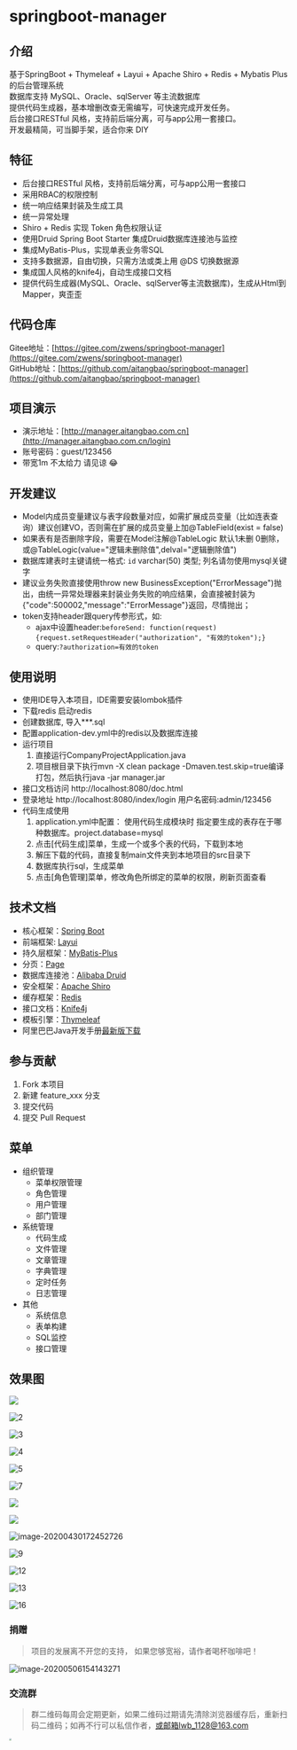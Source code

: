 # springboot-manager

## 介绍
基于SpringBoot + Thymeleaf + Layui + Apache Shiro + Redis + Mybatis Plus 的后台管理系统    
数据库支持 MySQL、Oracle、sqlServer 等主流数据库  
提供代码生成器，基本增删改查无需编写，可快速完成开发任务。  
后台接口RESTful 风格，支持前后端分离，可与app公用一套接口。  
开发最精简，可当脚手架，适合你来 DIY

## 特征
- 后台接口RESTful 风格，支持前后端分离，可与app公用一套接口
- 采用RBAC的权限控制
- 统一响应结果封装及生成工具
- 统一异常处理
- Shiro + Redis 实现 Token 角色权限认证
- 使用Druid Spring Boot Starter 集成Druid数据库连接池与监控
- 集成MyBatis-Plus，实现单表业务零SQL
- 支持多数据源，自由切换，只需方法或类上用 @DS 切换数据源
- 集成国人风格的knife4j，自动生成接口文档
- 提供代码生成器(MySQL、Oracle、sqlServer等主流数据库)，生成从Html到Mapper，爽歪歪  

## 代码仓库
Gitee地址：[https://gitee.com/zwens/springboot-manager](https://gitee.com/zwens/springboot-manager)   
GitHub地址：[https://github.com/aitangbao/springboot-manager](https://github.com/aitangbao/springboot-manager) 

## 项目演示
- 演示地址：[http://manager.aitangbao.com.cn](http://manager.aitangbao.com.cn/login) 
- 账号密码：guest/123456
- 带宽1m 不太给力 请见谅 :joy:

## 开发建议
- Model内成员变量建议与表字段数量对应，如需扩展成员变量（比如连表查询）建议创建VO，否则需在扩展的成员变量上加@TableField(exist = false)
- 如果表有是否删除字段，需要在Model注解@TableLogic 默认1未删 0删除， 或@TableLogic(value="逻辑未删除值",delval="逻辑删除值")   
- 数据库建表时主键请统一格式: `id` varchar(50) 类型; 列名请勿使用mysql关键字
- 建议业务失败直接使用throw new BusinessException("ErrorMessage")抛出，由统一异常处理器来封装业务失败的响应结果，会直接被封装为{"code":500002,"message":"ErrorMessage"}返回，尽情抛出；
- token支持header跟query传参形式，如:
    - ajax中设置header:```beforeSend: function(request) {request.setRequestHeader("authorization", "有效的token");}```
    - query:```?authorization=有效的token ```

## 使用说明
- 使用IDE导入本项目，IDE需要安装lombok插件
- 下载redis 启动redis
- 创建数据库, 导入***.sql
- 配置application-dev.yml中的redis以及数据库连接
- 运行项目
   	1. 直接运行CompanyProjectApplication.java
	2. 项目根目录下执行mvn -X clean package -Dmaven.test.skip=true编译打包，然后执行java -jar manager.jar
- 接口文档访问 http://localhost:8080/doc.html
- 登录地址 http://localhost:8080/index/login 用户名密码:admin/123456
- 代码生成使用  
    1. application.yml中配置： 使用代码生成模块时 指定要生成的表存在于哪种数据库。project.database=mysql  
    2. 点击[代码生成]菜单，生成一个或多个表的代码，下载到本地  
    3. 解压下载的代码，直接复制main文件夹到本地项目的src目录下  
    4. 数据库执行sql，生成菜单
	5. 点击[角色管理]菜单，修改角色所绑定的菜单的权限，刷新页面查看
	
## 技术文档
* 核心框架：[Spring Boot](https://spring.io/projects/spring-boot)
* 前端框架: [Layui](https://www.layui.com/)
* 持久层框架：[MyBatis-Plus](https://mybatis.plus)
* 分页：[Page](https://mybatis.plus/guide/page.html)
* 数据库连接池：[Alibaba Druid](https://github.com/alibaba/druid/)
* 安全框架：[Apache Shiro](http://shiro.apache.org/)
* 缓存框架：[Redis](https://redis.io/)
* 接口文档：[Knife4j](https://doc.xiaominfo.com/)
* 模板引擎：[Thymeleaf](https://www.thymeleaf.org/)
* 阿里巴巴Java开发手册[最新版下载](https://github.com/alibaba/p3c)

## 参与贡献
1. Fork 本项目
2. 新建 feature_xxx 分支
3. 提交代码
4. 提交 Pull Request

## 菜单
- 组织管理
	- 菜单权限管理
	- 角色管理
	- 用户管理
	- 部门管理
- 系统管理
	- 代码生成
	- 文件管理
	- 文章管理
	- 字典管理
	- 定时任务
	- 日志管理
- 其他
	- 系统信息
	- 表单构建
	- SQL监控
	- 接口管理
	
## **效果图**

![](http://tuchuang.aitangbao.com.cn/20200703175603.png)

![2](https://images.gitee.com/uploads/images/2020/0521/110629_7526055a_997722.png)

![3](https://images.gitee.com/uploads/images/2020/0521/110629_59b62d18_997722.png)

![4](https://images.gitee.com/uploads/images/2020/0521/110629_4f2a354d_997722.png)

![5](https://images.gitee.com/uploads/images/2020/0521/110630_a38ee132_997722.png)

![7](https://images.gitee.com/uploads/images/2020/0521/110629_edd63da6_997722.png)

![](http://tuchuang.aitangbao.com.cn/20200527110224.png)

![](http://tuchuang.aitangbao.com.cn/20200703175432.png)

![image-20200430172452726](https://images.gitee.com/uploads/images/2020/0521/110630_1eae800b_997722.png)

![9](https://images.gitee.com/uploads/images/2020/0521/110630_ab5c75a2_997722.png)

![12](https://images.gitee.com/uploads/images/2020/0521/110630_8e6fe6f2_997722.png)

![13](https://images.gitee.com/uploads/images/2020/0521/110630_bcf841b9_997722.png)

![16](https://images.gitee.com/uploads/images/2020/0521/110630_4f083ac7_997722.png)

### 捐赠
> 项目的发展离不开您的支持， 如果您够宽裕，请作者喝杯咖啡吧！

![image-20200506154143271](https://images.gitee.com/uploads/images/2020/0521/110630_6be55411_997722.png)

### 交流群
> 群二维码每周会定期更新，如果二维码过期请先清除浏览器缓存后，重新扫码二维码；如再不行可以私信作者，或邮箱lwb_1128@163.com
<img width="300px" height="400px" src="http://tuchuang.aitangbao.com.cn/20200713102424.jpg" alt="" style="zoom:25%;" />